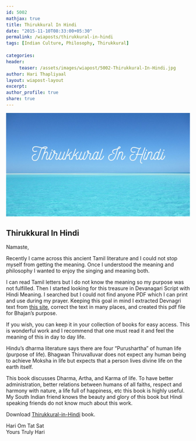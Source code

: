 ```yaml
--- 
id: 5002
mathjax: true  
title: Thirukkural In Hindi
date: "2015-11-10T08:33:00+05:30"
permalink: /wiaposts/thirukkural-in-hindi
tags: [Indian Culture, Philosophy, Thirukkural]    

categories: 
header:
     teaser: /assets/images/wiapost/5002-Thirukkural-In-Hindi.jpg
author: Hari Thapliyaal 
layout: wiapost-layout 
excerpt:  
author_profile: true 
share: true 
---
```


![Thirukkural In Hindi](/assets/images/wiapost/5002-Thirukkural-In-Hindi.jpg)     
   
## Thirukkural In Hindi   
   
Namaste,    
    
Recently I came across this ancient Tamil literature and I could not stop myself from getting the meaning. Once I understood the meaning and philosophy I wanted to enjoy the singing and meaning both.    
    
I can read Tamil letters but I do not know the meaning so my purpose was not fulfilled. Then I started looking for this treasure in Devanagari Script with Hindi Meaning. I searched but I could not find anyone PDF which I can print and use during my prayer. Keeping this goal in mind I extracted Devnagri text from [this site](https://www.geocities.ws/nvkashraf), correct the text in many places, and created this pdf file for Bhajan’s purpose.    
    
If you wish, you can keep it in your collection of books for easy access. This is wonderful work and I recommend that one must read it and feel the meaning of this in day to day life.    
    
Hindu’s dharma literature says there are four “Purushartha” of human life (purpose of life). Bhagwan Thiruvalluvar does not expect any human being to achieve Moksha in life but expects that a person lives divine life on the earth itself.    
    
This book discusses Dharma, Artha, and Karma of life. To have better administration, better relations between humans of all faiths, respect and harmony with nature, a life full of happiness, etc this book is highly useful. My South Indian friend knows the beauty and glory of this book but Hindi speaking friends do not know much about this work.    
    
Download [Thirukkural-in-Hindi](/assets/docs/Thirukkural-in-Hindi.pdf) book.    
    
Hari Om Tat Sat    
Yours Truly Hari     
